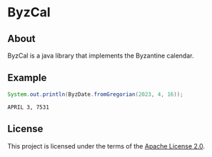 # ByzCal

## About
ByzCal is a java library that implements the Byzantine calendar.

## Example

```java
System.out.println(ByzDate.fromGregorian(2023, 4, 16));
```

```
APRIL 3, 7531
```

## License
This project is licensed under the terms of the [Apache License 2.0](LICENSE.txt).
